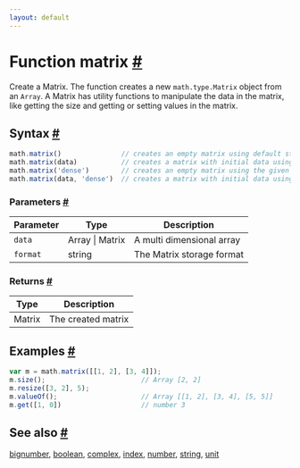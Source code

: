 ```yaml
---
layout: default
---
```


<h1 id="function-matrix">Function matrix <a href="#function-matrix" title="Permalink">#</a></h1>

Create a Matrix. The function creates a new `math.type.Matrix` object from
an `Array`. A Matrix has utility functions to manipulate the data in the
matrix, like getting the size and getting or setting values in the matrix.


<h2 id="syntax">Syntax <a href="#syntax" title="Permalink">#</a></h2>

```js
math.matrix()               // creates an empty matrix using default storage format (dense).
math.matrix(data)           // creates a matrix with initial data using default storage format (dense).
math.matrix('dense')        // creates an empty matrix using the given storage format.
math.matrix(data, 'dense')  // creates a matrix with initial data using the given storage format.
```

<h3 id="parameters">Parameters <a href="#parameters" title="Permalink">#</a></h3>

Parameter | Type | Description
--------- | ---- | -----------
`data` | Array &#124; Matrix | A multi dimensional array
`format` | string | The Matrix storage format

<h3 id="returns">Returns <a href="#returns" title="Permalink">#</a></h3>

Type | Description
---- | -----------
Matrix | The created matrix


<h2 id="examples">Examples <a href="#examples" title="Permalink">#</a></h2>

```js
var m = math.matrix([[1, 2], [3, 4]]);
m.size();                        // Array [2, 2]
m.resize([3, 2], 5);
m.valueOf();                     // Array [[1, 2], [3, 4], [5, 5]]
m.get([1, 0])                    // number 3
```


<h2 id="see-also">See also <a href="#see-also" title="Permalink">#</a></h2>

[bignumber](bignumber.html),
[boolean](boolean.html),
[complex](complex.html),
[index](index.html),
[number](number.html),
[string](string.html),
[unit](unit.html)


<!-- Note: This file is automatically generated from source code comments. Changes made in this file will be overridden. -->
